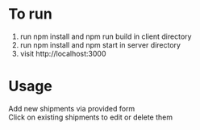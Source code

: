 # To run  
1. run npm install and npm run build in client directory
2. run npm install and npm start in server directory
3. visit http://localhost:3000
# Usage
Add new shipments via provided form  
Click on existing shipments to edit or delete them